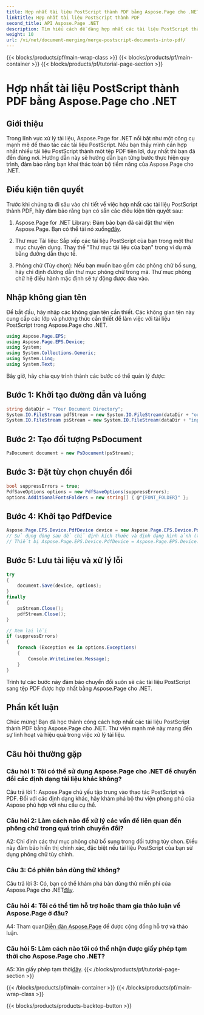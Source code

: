 ```yaml
---
title: Hợp nhất tài liệu PostScript thành PDF bằng Aspose.Page cho .NET
linktitle: Hợp nhất tài liệu PostScript thành PDF
second_title: API Aspose.Page .NET
description: Tìm hiểu cách dễ dàng hợp nhất các tài liệu PostScript thành PDF bằng Aspose.Page for .NET. Nâng cao khả năng xử lý tài liệu của bạn với hướng dẫn từng bước này.
weight: 10
url: /vi/net/document-merging/merge-postscript-documents-into-pdf/
---
```


{{< blocks/products/pf/main-wrap-class >}}
{{< blocks/products/pf/main-container >}}
{{< blocks/products/pf/tutorial-page-section >}}

# Hợp nhất tài liệu PostScript thành PDF bằng Aspose.Page cho .NET

## Giới thiệu

Trong lĩnh vực xử lý tài liệu, Aspose.Page for .NET nổi bật như một công cụ mạnh mẽ để thao tác các tài liệu PostScript. Nếu bạn thấy mình cần hợp nhất nhiều tài liệu PostScript thành một tệp PDF tiện lợi, duy nhất thì bạn đã đến đúng nơi. Hướng dẫn này sẽ hướng dẫn bạn từng bước thực hiện quy trình, đảm bảo rằng bạn khai thác toàn bộ tiềm năng của Aspose.Page cho .NET.

## Điều kiện tiên quyết

Trước khi chúng ta đi sâu vào chi tiết về việc hợp nhất các tài liệu PostScript thành PDF, hãy đảm bảo rằng bạn có sẵn các điều kiện tiên quyết sau:

1.  Aspose.Page for .NET Library: Đảm bảo bạn đã cài đặt thư viện Aspose.Page. Bạn có thể tải nó xuống[đây](https://releases.aspose.com/page/net/).

2. Thư mục Tài liệu: Sắp xếp các tài liệu PostScript của bạn trong một thư mục chuyên dụng. Thay thế "Thư mục tài liệu của bạn" trong ví dụ mã bằng đường dẫn thực tế.

3. Phông chữ (Tùy chọn): Nếu bạn muốn bao gồm các phông chữ bổ sung, hãy chỉ định đường dẫn thư mục phông chữ trong mã. Thư mục phông chữ hệ điều hành mặc định sẽ tự động được đưa vào.

## Nhập không gian tên

Để bắt đầu, hãy nhập các không gian tên cần thiết. Các không gian tên này cung cấp các lớp và phương thức cần thiết để làm việc với tài liệu PostScript trong Aspose.Page cho .NET.

```csharp
using Aspose.Page.EPS;
using Aspose.Page.EPS.Device;
using System;
using System.Collections.Generic;
using System.Linq;
using System.Text;
```

Bây giờ, hãy chia quy trình thành các bước có thể quản lý được:

## Bước 1: Khởi tạo đường dẫn và luồng

```csharp
string dataDir = "Your Document Directory";
System.IO.FileStream pdfStream = new System.IO.FileStream(dataDir + "outputPDF_out.pdf", System.IO.FileMode.Create, System.IO.FileAccess.Write);
System.IO.FileStream psStream = new System.IO.FileStream(dataDir + "input.ps", System.IO.FileMode.Open, System.IO.FileAccess.Read);
```

## Bước 2: Tạo đối tượng PsDocument

```csharp
PsDocument document = new PsDocument(psStream);
```

## Bước 3: Đặt tùy chọn chuyển đổi

```csharp
bool suppressErrors = true;
PdfSaveOptions options = new PdfSaveOptions(suppressErrors);
options.AdditionalFontsFolders = new string[] { @"{FONT_FOLDER}" };
```

## Bước 4: Khởi tạo PdfDevice

```csharp
Aspose.Page.EPS.Device.PdfDevice device = new Aspose.Page.EPS.Device.PdfDevice(pdfStream);
// Sử dụng dòng sau để chỉ định kích thước và định dạng hình ảnh (tùy chọn)
// Thiết bị Aspose.Page.EPS.Device.PdfDevice = Aspose.Page.EPS.Device.PdfDevice mới (pdfStream, System.draw.Size mới (595, 842));
```

## Bước 5: Lưu tài liệu và xử lý lỗi

```csharp
try
{
    document.Save(device, options);
}
finally
{
    psStream.Close();
    pdfStream.Close();
}

// Xem lại lỗi
if (suppressErrors)
{
    foreach (Exception ex in options.Exceptions)
    {
        Console.WriteLine(ex.Message);
    }
}
```

Trình tự các bước này đảm bảo chuyển đổi suôn sẻ các tài liệu PostScript sang tệp PDF được hợp nhất bằng Aspose.Page cho .NET.

## Phần kết luận

Chúc mừng! Bạn đã học thành công cách hợp nhất các tài liệu PostScript thành PDF bằng Aspose.Page cho .NET. Thư viện mạnh mẽ này mang đến sự linh hoạt và hiệu quả trong việc xử lý tài liệu.

## Câu hỏi thường gặp

### Câu hỏi 1: Tôi có thể sử dụng Aspose.Page cho .NET để chuyển đổi các định dạng tài liệu khác không?

Câu trả lời 1: Aspose.Page chủ yếu tập trung vào thao tác PostScript và PDF. Đối với các định dạng khác, hãy khám phá bộ thư viện phong phú của Aspose phù hợp với nhu cầu cụ thể.

### Câu hỏi 2: Làm cách nào để xử lý các vấn đề liên quan đến phông chữ trong quá trình chuyển đổi?

A2: Chỉ định các thư mục phông chữ bổ sung trong đối tượng tùy chọn. Điều này đảm bảo hiển thị chính xác, đặc biệt nếu tài liệu PostScript của bạn sử dụng phông chữ tùy chỉnh.

### Câu 3: Có phiên bản dùng thử không?

 Câu trả lời 3: Có, bạn có thể khám phá bản dùng thử miễn phí của Aspose.Page cho .NET[đây](https://releases.aspose.com/).

### Câu hỏi 4: Tôi có thể tìm hỗ trợ hoặc tham gia thảo luận về Aspose.Page ở đâu?

 A4: Tham quan[Diễn đàn Aspose.Page](https://forum.aspose.com/c/page/39) để được cộng đồng hỗ trợ và thảo luận.

### Câu hỏi 5: Làm cách nào tôi có thể nhận được giấy phép tạm thời cho Aspose.Page cho .NET?

 A5: Xin giấy phép tạm thời[đây](https://purchase.aspose.com/temporary-license/).
{{< /blocks/products/pf/tutorial-page-section >}}

{{< /blocks/products/pf/main-container >}}
{{< /blocks/products/pf/main-wrap-class >}}

{{< blocks/products/products-backtop-button >}}
